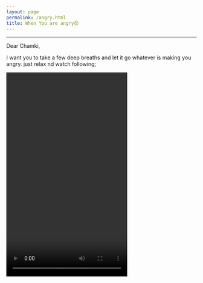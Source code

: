```yaml
---
layout: page
permalink: /angry.html
title: When You are angry😡
---
```


---
Dear Chamki,

I want you to take a few deep breaths and let it go whatever is making you angry. just relax nd watch following;

<video width="320" height="540" controls preload="auto">
  <source src="https://github.com/sirkapil/Kiko/blob/master/uploads/music/_friendshipis_-20180925-0001.mp4?raw=true" type="video/mp4">
</video>
